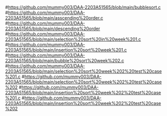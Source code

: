 #https://github.com/mummy003/DAA-2203A51565/blob/main/bubblesort.c
#https://github.com/mummy003/DAA-2203A51565/blob/main/asscending%20order.c
#https://github.com/mummy003/DAA-2203A51565/blob/main/descending%20order
#https://github.com/mummy003/DAA-2203A51565/blob/main/selection%20sort%20in%20week%201.c
#https://github.com/mummy003/DAA-2203A51565/blob/main/insertion%20sort%20week%201.c
#https://github.com/mummy003/DAA-2203A51565/blob/main/bubble%20sort%20week%202.c
#https://github.com/mummy003/DAA-2203A51565/blob/main/selection%20sort%20week%202%20test%20case%201.c
#https://github.com/mummy003/DAA-2203A51565/blob/main/selection%20sort%20week%202%20test%20case%202
#https://github.com/mummy003/DAA-2203A51565/blob/main/insertion%20sort%20week%202%20test%20case%201.c
#https://github.com/mummy003/DAA-2203A51565/blob/main/insertion%20sort%20week%202%20test%20case%202
